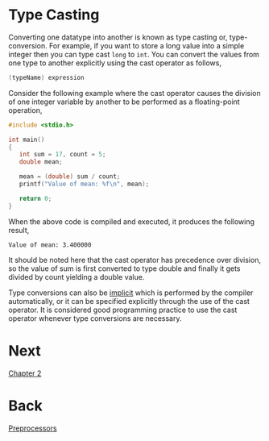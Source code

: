 # Type Casting
Converting one datatype into another is known as type casting or, type-conversion. For example, if you want to store a long value into a simple integer then you can type cast `long` to `int`. You can convert the values from one type to another explicitly using the cast operator as follows,
```c++
(typeName) expression
```
Consider the following example where the cast operator causes the division of one integer variable by another to be performed as a floating-point operation,
```c++
#include <stdio.h>

int main()
{
   int sum = 17, count = 5;
   double mean;

   mean = (double) sum / count;
   printf("Value of mean: %f\n", mean);

   return 0;
}
```
When the above code is compiled and executed, it produces the following result,
```none
Value of mean: 3.400000
```
It should be noted here that the cast operator has precedence over division, so the value of sum is first converted to type double and finally it gets divided by count yielding a double value.

Type conversions can also be [implicit](https://www.geeksforgeeks.org/implicit-type-conversion-in-c-with-examples/) which is performed by the compiler automatically, or it can be specified explicitly through the use of the cast operator. It is considered good programming practice to use the cast operator whenever type conversions are necessary.

# Next

[Chapter 2](../../chap02/preliminaries)

# Back
[Preprocessors](../sec13/preprocessors.md)
